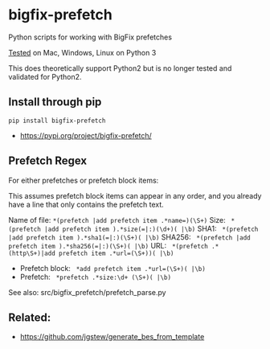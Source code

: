 # bigfix-prefetch
Python scripts for working with BigFix prefetches

[Tested](https://github.com/jgstew/bigfix_prefetch/actions/workflows/test_src.yaml) on Mac, Windows, Linux on Python 3

This does theoretically support Python2 but is no longer tested and validated for Python2.

## Install through pip

`pip install bigfix-prefetch`

- https://pypi.org/project/bigfix-prefetch/


## Prefetch Regex

For either prefetches or prefetch block items:

This assumes prefetch block items can appear in any order, and you already have a line that only contains the prefetch text.

Name of file: ` *(prefetch |add prefetch item .*name=)(\S+) `
Size: ` *(prefetch |add prefetch item ).*size(=|:)(\d+)( |\b)`
SHA1: ` *(prefetch |add prefetch item ).*sha1(=|:)(\S+)( |\b)`
SHA256: ` *(prefetch |add prefetch item ).*sha256(=|:)(\S+)( |\b)`
URL: ` *(prefetch .* (http\S+)|add prefetch item .*url=(\S+))( |\b)`
- Prefetch block: ` *add prefetch item .*url=(\S+)( |\b)`
- Prefetch: ` *prefetch .*size:\d+ (\S+)( |\b)`

See also: src/bigfix_prefetch/prefetch_parse.py

## Related:
- https://github.com/jgstew/generate_bes_from_template
